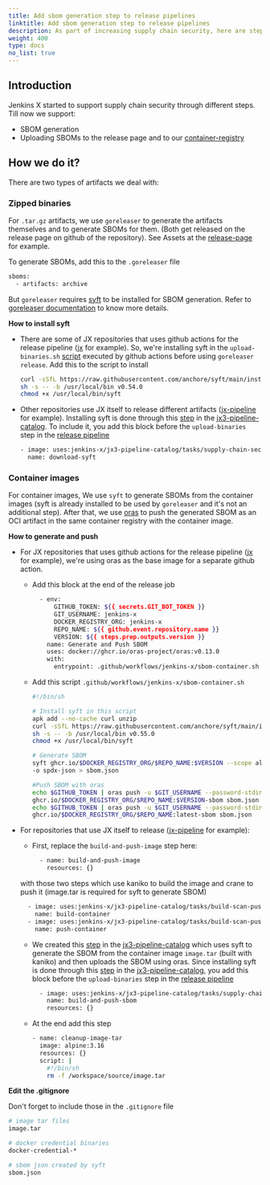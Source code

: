 ```yaml
---
title: Add sbom generation step to release pipelines
linktitle: Add sbom generation step to release pipelines
description: As part of increasing supply chain security, here are steps to add SBOM generation to JX repositories release pipelines
weight: 400
type: docs
no_list: true
---
```

## Introduction

Jenkins X started to support supply chain security through different steps.
Till now we support:

- SBOM generation
- Uploading SBOMs to the release page and to our [container-registry](https://github.com/orgs/jenkins-x/packages)

## How we do it?

There are two types of artifacts we deal with:

### Zipped binaries

For `.tar.gz` artifacts, we use `goreleaser` to generate the artifacts themselves and to generate SBOMs for them. (Both get released on the release page on github of the repository). See Assets at the [release-page](https://github.com/jenkins-x/jx/releases) for example.

To generate SBOMs, add this to the `.goreleaser` file

```bash
sboms:
  - artifacts: archive
```

But `goreleaser` requires [syft](https://github.com/anchore/syft) to be installed for SBOM generation. Refer to [goreleaser documentation](https://goreleaser.com/customization/sbom/) to know more details.

**How to install syft**

- There are some of JX repositories that uses github actions for the release pipeline ([jx](https://github.com/jenkins-x/jx) for example). So, we're installing syft in the `upload-binaries.sh` [script](https://github.com/jenkins-x/jx/blob/49b8f966a16d2935f3e4dfff1089d421a81bc77d/.github/workflows/jenkins-x/upload-binaries.sh) executed by github actions before using `goreleaser release`. Add this to the script to install
  ```bash
  curl -sSfL https://raw.githubusercontent.com/anchore/syft/main/install.sh | \
  sh -s -- -b /usr/local/bin v0.54.0
  chmod +x /usr/local/bin/syft
  ```
- Other repositories use JX itself to release different artifacts ([jx-pipeline](https://github.com/jenkins-x-plugins/jx-pipeline) for example). Installing syft is done through this [step](https://github.com/jenkins-x/jx3-pipeline-catalog/blob/4debb1ef44ad846088ce48d7921dd57510b9eda2/tasks/supply-chain-security/task.yaml#L8) in the [jx3-pipeline-catalog](https://github.com/jenkins-x/jx3-pipeline-catalog). To include it, you add this block before the `upload-binaries` step in the [release pipeline](https://github.com/jenkins-x-plugins/jx-pipeline/blob/main/.lighthouse/jenkins-x/release.yaml)
  ```bash
  - image: uses:jenkins-x/jx3-pipeline-catalog/tasks/supply-chain-security/task.yaml@versionStream
    name: download-syft
  ```

### Container images

For container images, We use `syft` to generate SBOMs from the container images (syft is already installed to be used by `goreleaser` and it's not an additional step). After that, we use [oras](https://oras.land/) to push the generated SBOM as an OCI artifact in the same container registry with the container image.

**How to generate and push**

- For JX repositories that uses github actions for the release pipeline ([jx](https://github.com/jenkins-x/jx) for example), we're using oras as the base image for a separate github action.

  - Add this block at the end of the release job
    ```bash
      - env:
          GITHUB_TOKEN: ${{ secrets.GIT_BOT_TOKEN }}
          GIT_USERNAME: jenkins-x
          DOCKER_REGISTRY_ORG: jenkins-x
          REPO_NAME: ${{ github.event.repository.name }}
          VERSION: ${{ steps.prep.outputs.version }}
        name: Generate and Push SBOM
        uses: docker://ghcr.io/oras-project/oras:v0.13.0
        with:
          entrypoint: .github/workflows/jenkins-x/sbom-container.sh
    ```
  - Add this script `.github/workflows/jenkins-x/sbom-container.sh`
    ```bash
    #!/bin/sh

    # Install syft in this script
    apk add --no-cache curl unzip
    curl -sSfL https://raw.githubusercontent.com/anchore/syft/main/install.sh | \
    sh -s -- -b /usr/local/bin v0.55.0
    chmod +x /usr/local/bin/syft

    # Generate SBOM
    syft ghcr.io/$DOCKER_REGISTRY_ORG/$REPO_NAME:$VERSION --scope all-layers \
    -o spdx-json > sbom.json

    #Push SBOM with oras
    echo $GITHUB_TOKEN | oras push -u $GIT_USERNAME --password-stdin  \
    ghcr.io/$DOCKER_REGISTRY_ORG/$REPO_NAME:$VERSION-sbom sbom.json
    echo $GITHUB_TOKEN | oras push -u $GIT_USERNAME --password-stdin  \
    ghcr.io/$DOCKER_REGISTRY_ORG/$REPO_NAME:latest-sbom sbom.json

    ```
- For repositories that use JX itself to release ([jx-pipeline](https://github.com/jenkins-x-plugins/jx-pipeline) for example):

  - First, replace the `build-and-push-image` step here:
    ```bash
      - name: build-and-push-image
        resources: {}
    ```

  with those two steps which use kaniko to build the image and crane to push it (image.tar is required for syft to generate SBOM)

  ```bash
    - image: uses:jenkins-x/jx3-pipeline-catalog/tasks/build-scan-push/build-scan-push.yaml@versionStream
      name: build-container
    - image: uses:jenkins-x/jx3-pipeline-catalog/tasks/build-scan-push/build-scan-push.yaml@versionStream
      name: push-container
  ```

  - We created this [step](https://github.com/jenkins-x/jx3-pipeline-catalog/blob/4debb1ef44ad846088ce48d7921dd57510b9eda2/tasks/supply-chain-security/task.yaml#L17) in the [jx3-pipeline-catalog](https://github.com/jenkins-x/jx3-pipeline-catalog) which uses syft to generate the SBOM from the container image `image.tar` (built with kaniko) and then uploads the SBOM using oras. Since installing syft is done through this [step](https://github.com/jenkins-x/jx3-pipeline-catalog/blob/4debb1ef44ad846088ce48d7921dd57510b9eda2/tasks/supply-chain-security/task.yaml#L8) in the [jx3-pipeline-catalog](https://github.com/jenkins-x/jx3-pipeline-catalog), you add this block before the `upload-binaries` step in the [release pipeline](https://github.com/jenkins-x-plugins/jx-pipeline/blob/main/.lighthouse/jenkins-x/release.yaml)
    ```bash
      - image: uses:jenkins-x/jx3-pipeline-catalog/tasks/supply-chain-security/task.yaml@versionStream
        name: build-and-push-sbom
        resources: {}
    ```
  - At the end add this step
    ```bash
    - name: cleanup-image-tar
      image: alpine:3.16
      resources: {}
      script: |
        #!/bin/sh
        rm -f /workspace/source/image.tar
    ```

**Edit the .gitignore**

Don't forget to include those in the `.gitignore` file

```bash
# image tar files
image.tar

# docker credential binaries
docker-credential-*

# sbom json created by syft
sbom.json
```
